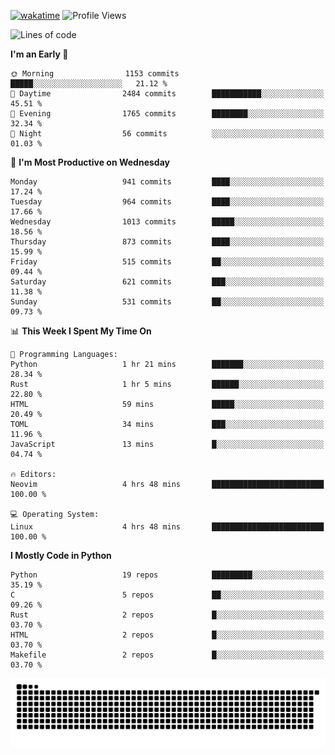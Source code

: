 [![wakatime](https://wakatime.com/badge/user/b920b284-3cde-4cd4-b72e-f7f22d050b16.svg)](https://wakatime.com/@b920b284-3cde-4cd4-b72e-f7f22d050b16)
![Profile Views](http://img.shields.io/badge/Profile%20Views-4586-blue)
<!--START_SECTION:waka-->
![Lines of code](https://img.shields.io/badge/From%20Hello%20World%20I%27ve%20Written-5.2%20million%20lines%20of%20code-blue)

**I'm an Early 🐤** 

```text
🌞 Morning                1153 commits        █████░░░░░░░░░░░░░░░░░░░░   21.12 % 
🌆 Daytime                2484 commits        ███████████░░░░░░░░░░░░░░   45.51 % 
🌃 Evening                1765 commits        ████████░░░░░░░░░░░░░░░░░   32.34 % 
🌙 Night                  56 commits          ░░░░░░░░░░░░░░░░░░░░░░░░░   01.03 % 
```
📅 **I'm Most Productive on Wednesday** 

```text
Monday                   941 commits         ████░░░░░░░░░░░░░░░░░░░░░   17.24 % 
Tuesday                  964 commits         ████░░░░░░░░░░░░░░░░░░░░░   17.66 % 
Wednesday                1013 commits        █████░░░░░░░░░░░░░░░░░░░░   18.56 % 
Thursday                 873 commits         ████░░░░░░░░░░░░░░░░░░░░░   15.99 % 
Friday                   515 commits         ██░░░░░░░░░░░░░░░░░░░░░░░   09.44 % 
Saturday                 621 commits         ███░░░░░░░░░░░░░░░░░░░░░░   11.38 % 
Sunday                   531 commits         ██░░░░░░░░░░░░░░░░░░░░░░░   09.73 % 
```


📊 **This Week I Spent My Time On** 

```text
💬 Programming Languages: 
Python                   1 hr 21 mins        ███████░░░░░░░░░░░░░░░░░░   28.34 % 
Rust                     1 hr 5 mins         ██████░░░░░░░░░░░░░░░░░░░   22.80 % 
HTML                     59 mins             █████░░░░░░░░░░░░░░░░░░░░   20.49 % 
TOML                     34 mins             ███░░░░░░░░░░░░░░░░░░░░░░   11.96 % 
JavaScript               13 mins             █░░░░░░░░░░░░░░░░░░░░░░░░   04.74 % 

🔥 Editors: 
Neovim                   4 hrs 48 mins       █████████████████████████   100.00 % 

💻 Operating System: 
Linux                    4 hrs 48 mins       █████████████████████████   100.00 % 
```

**I Mostly Code in Python** 

```text
Python                   19 repos            █████████░░░░░░░░░░░░░░░░   35.19 % 
C                        5 repos             ██░░░░░░░░░░░░░░░░░░░░░░░   09.26 % 
Rust                     2 repos             █░░░░░░░░░░░░░░░░░░░░░░░░   03.70 % 
HTML                     2 repos             █░░░░░░░░░░░░░░░░░░░░░░░░   03.70 % 
Makefile                 2 repos             █░░░░░░░░░░░░░░░░░░░░░░░░   03.70 % 
```




<!--END_SECTION:waka-->
![Snake animation](https://raw.githubusercontent.com/timmypidashev/timmypidashev/main/commits.svg)
